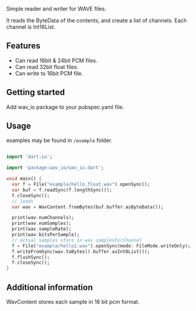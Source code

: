 <!-- 
This README describes the package. If you publish this package to pub.dev,
this README's contents appear on the landing page for your package.

For information about how to write a good package README, see the guide for
[writing package pages](https://dart.dev/guides/libraries/writing-package-pages). 

For general information about developing packages, see the Dart guide for
[creating packages](https://dart.dev/guides/libraries/create-library-packages)
and the Flutter guide for
[developing packages and plugins](https://flutter.dev/developing-packages). 
-->

Simple reader and writer for WAVE files.

It reads the ByteData of the contents, and create a list of channels.
Each channel is Int16List.

## Features

* Can read 16bit & 24bit PCM files.
* Can read 32bit float files.
* Can write to 16bit PCM file.

## Getting started

Add wav_io package to your pubspec.yaml file.

## Usage

examples may be found in `/example` folder. 

```dart

import 'dart:io';

import 'package:wav_io/wav_io.dart';

void main() {
  var f = File("example/hello_float.wav").openSync(); 
  var buf = f.readSync(f.lengthSync());
  f.closeSync();
  // loads
  var wav = WavContent.fromBytes(buf.buffer.asByteData());

  print(wav.numChannels);
  print(wav.numSamples);
  print(wav.sampleRate);
  print(wav.bitsPerSample);
  // actual samples store in wav.samplesForChannel
  f = File("example/hello2.wav").openSync(mode: FileMode.writeOnly);
  f.writeFromSync(wav.toBytes().buffer.asInt8List());
  f.flushSync();
  f.closeSync();
}

```

## Additional information

WavContent stores each sample in 16 bit pcm format.


